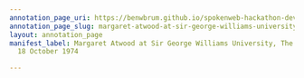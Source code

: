 ```yaml
---
annotation_page_uri: https://benwbrum.github.io/spokenweb-hackathon-development-noterms/annotations/margaret-atwood-at-sir-george-williams-university-the-poetry-series-18-october-1974-canvas-1-toc.json
annotation_page_slug: margaret-atwood-at-sir-george-williams-university-the-poetry-series-18-october-1974-canvas-1-toc
layout: annotation_page
manifest_label: Margaret Atwood at Sir George Williams University, The Poetry Series,
  18 October 1974

---
```

